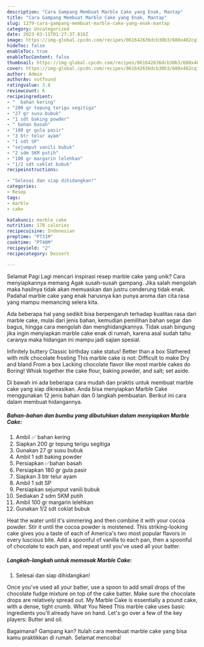 ```yaml
---
description: "Cara Gampang Membuat Marble Cake yang Enak, Mantap"
title: "Cara Gampang Membuat Marble Cake yang Enak, Mantap"
slug: 1279-cara-gampang-membuat-marble-cake-yang-enak-mantap
category: Uncategorized
date: 2023-03-11T01:27:37.816Z
image: https://img-global.cpcdn.com/recipes/061642636dcb30b3/680x482cq70/marble-cake-foto-resep-utama.jpg
hideToc: false
enableToc: true
enableTocContent: false
thumbnail: https://img-global.cpcdn.com/recipes/061642636dcb30b3/680x482cq70/marble-cake-foto-resep-utama.jpg
cover: https://img-global.cpcdn.com/recipes/061642636dcb30b3/680x482cq70/marble-cake-foto-resep-utama.jpg
author: Admin
authorAv: notfound
ratingvalue: 3.8
reviewcount: 6
recipeingredient:
- "  bahan kering"
- "200 gr tepung terigu segitiga"
- "27 gr susu bubuk"
- "1 sdt baking powder"
- " bahan basah"
- "180 gr gula pasir"
- "3 btr telur ayam"
- "1 sdt SP"
- "sejumput vanili bubuk"
- "2 sdm SKM putih"
- "100 gr margarin lelehkan"
- "1/2 sdt coklat bubuk"
recipeinstructions:

- "Selesai dan siap dihidangkan!"
categories:
- Resep
tags:
- marble
- cake

katakunci: marble cake 
nutrition: 170 calories
recipecuisine: Indonesian
preptime: "PT31M"
cooktime: "PT40M"
recipeyield: "2"
recipecategory: Dessert

---
```



Selamat Pagi Lagi mencari inspirasi resep marble cake yang unik? Cara menyiapkannya memang Agak susah-susah gampang. Jika salah mengolah maka hasilnya tidak akan memuaskan dan justru cenderung tidak enak. Padahal marble cake yang enak harusnya kan punya aroma dan cita rasa yang mampu memancing selera kita.


Ada beberapa hal yang sedikit bisa berpengaruh terhadap kualitas rasa dari marble cake, mulai dari jenis bahan, kemudian pemilihan bahan segar dan bagus, hingga cara mengolah dan menghidangkannya. Tidak usah bingung jika ingin menyiapkan marble cake enak di rumah, karena asal sudah tahu caranya maka hidangan ini mampu jadi sajian spesial.

Infinitely buttery Classic birthday cake status! Better than a box Slathered with milk chocolate frosting This marble cake is not: Difficult to make Dry and bland From a box Lacking chocolate flavor like most marble cakes do Boring! Whisk together the cake flour, baking powder, and salt; set aside.


Di bawah ini ada beberapa cara mudah dan praktis untuk membuat marble cake yang siap dikreasikan. Anda bisa menyiapkan Marble Cake menggunakan 12 jenis bahan dan 0 langkah pembuatan. Berikut ini cara dalam membuat hidangannya.

<!--inarticleads1-->

##### Bahan-bahan dan bumbu yang dibutuhkan dalam menyiapkan Marble Cake:

1. Ambil  ✅ bahan kering
1. Siapkan 200 gr tepung terigu segitiga
1. Gunakan 27 gr susu bubuk
1. Ambil 1 sdt baking powder
1. Persiapkan  ✅bahan basah
1. Persiapkan 180 gr gula pasir
1. Siapkan 3 btr telur ayam
1. Ambil 1 sdt SP
1. Persiapkan sejumput vanili bubuk
1. Sediakan 2 sdm SKM putih
1. Ambil 100 gr margarin lelehkan
1. Gunakan 1/2 sdt coklat bubuk


Heat the water until it&#39;s simmering and then combine it with your cocoa powder. Stir it until the cocoa powder is moistened. This striking-looking cake gives you a taste of each of America&#39;s two most popular flavors in every luscious bite. Add a spoonful of vanilla to each pan, then a spoonful of chocolate to each pan, and repeat until you&#39;ve used all your batter. 

<!--inarticleads2-->

##### Langkah-langkah untuk memasak Marble Cake:


1. Selesai dan siap dihidangkan!

Once you&#39;ve used all your batter, use a spoon to add small drops of the chocolate fudge mixture on top of the cake batter. Make sure the chocolate drops are relatively spread out. My Marble Cake is essentially a pound cake, with a dense, tight crumb. What You Need This marble cake uses basic ingredients you&#39;ll already have on hand. Let&#39;s go over a few of the key players: Butter and oil. 

Bagaimana? Gampang kan? Itulah cara membuat marble cake yang bisa kamu praktikkan di rumah. Selamat mencoba!
